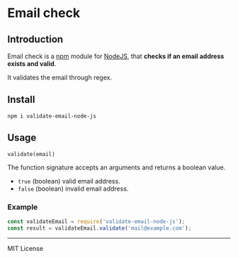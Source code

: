 # Email check

## Introduction

Email check is a [npm](https://www.npmjs.com/package/validate-email-node-js) module for [NodeJS](http://nodejs.org/), that **checks if an email address exists and valid**.

It validates the email through regex.

## Install

`npm i validate-email-node-js`

## Usage

`validate(email)`

The function signature accepts an arguments and returns a boolean value.

- `true` (boolean) valid email address.
- `false` (boolean) invalid email address.

### Example

```js
const validateEmail = require('validate-email-node-js');
const result = validateEmail.validate('mail@example.com');

```

***

MIT License
